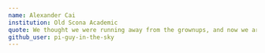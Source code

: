 ```yaml
---
name: Alexander Cai
institution: Old Scona Academic
quote: We thought we were running away from the grownups, and now we are the grownups. -- Margaret Atwood
github_user: pi-guy-in-the-sky
---
```

